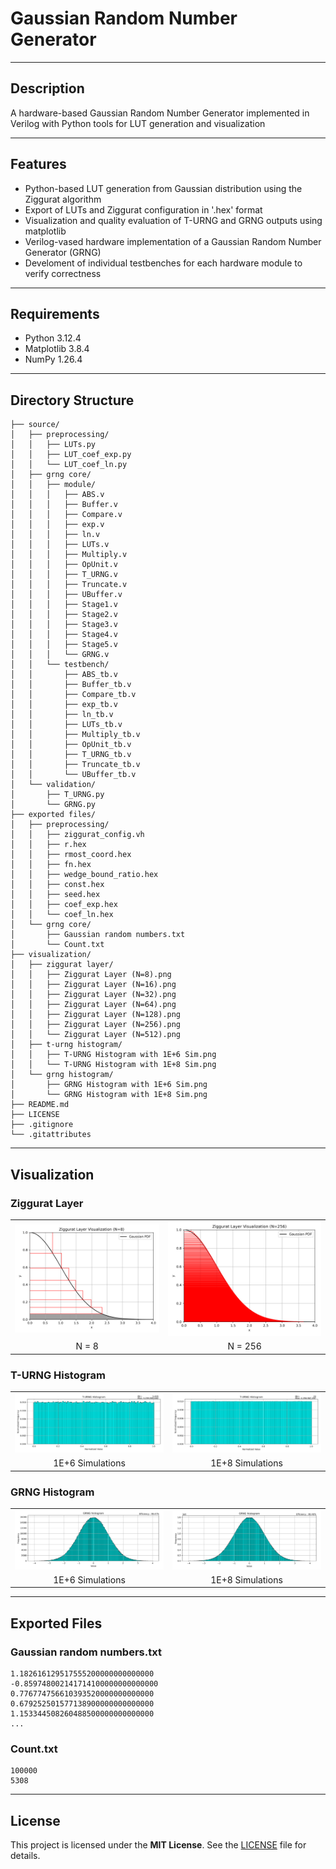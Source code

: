# Gaussian Random Number Generator

---

## Description

A hardware-based Gaussian Random Number Generator implemented in Verilog with Python tools for LUT generation and visualization

---

## Features

- Python-based LUT generation from Gaussian distribution using the Ziggurat algorithm
- Export of LUTs and Ziggurat configuration in '.hex' format
- Visualization and quality evaluation of T-URNG and GRNG outputs using matplotlib
- Verilog-vased hardware implementation of a Gaussian Random Number Generator (GRNG)
- Develoment of individual testbenches for each hardware module to verify correctness

---

## Requirements

- Python 3.12.4
- Matplotlib 3.8.4
- NumPy 1.26.4

---

## Directory Structure

```text
├── source/
│   ├── preprocessing/
│   │   ├── LUTs.py
│   │   ├── LUT_coef_exp.py
│   │   └── LUT_coef_ln.py
│   ├── grng core/
│   │   ├── module/
│   │   │   ├── ABS.v
│   │   │   ├── Buffer.v
│   │   │   ├── Compare.v
│   │   │   ├── exp.v
│   │   │   ├── ln.v
│   │   │   ├── LUTs.v
│   │   │   ├── Multiply.v
│   │   │   ├── OpUnit.v
│   │   │   ├── T_URNG.v
│   │   │   ├── Truncate.v
│   │   │   ├── UBuffer.v
│   │   │   ├── Stage1.v
│   │   │   ├── Stage2.v
│   │   │   ├── Stage3.v
│   │   │   ├── Stage4.v
│   │   │   ├── Stage5.v
│   │   │   └── GRNG.v
│   │   └── testbench/
│   │       ├── ABS_tb.v
│   │       ├── Buffer_tb.v
│   │       ├── Compare_tb.v
│   │       ├── exp_tb.v
│   │       ├── ln_tb.v
│   │       ├── LUTs_tb.v
│   │       ├── Multiply_tb.v
│   │       ├── OpUnit_tb.v
│   │       ├── T_URNG_tb.v
│   │       ├── Truncate_tb.v
│   │       └── UBuffer_tb.v
│   └── validation/
│       ├── T_URNG.py
│       └── GRNG.py
├── exported files/
│   ├── preprocessing/
│   │   ├── ziggurat_config.vh
│   │   ├── r.hex
│   │   ├── rmost_coord.hex
│   │   ├── fn.hex
│   │   ├── wedge_bound_ratio.hex
│   │   ├── const.hex
│   │   ├── seed.hex
│   │   ├── coef_exp.hex
│   │   └── coef_ln.hex
│   └── grng core/
│       ├── Gaussian random numbers.txt
│       └── Count.txt
├── visualization/
│   ├── ziggurat layer/
│   │   ├── Ziggurat Layer (N=8).png
│   │   ├── Ziggurat Layer (N=16).png
│   │   ├── Ziggurat Layer (N=32).png
│   │   ├── Ziggurat Layer (N=64).png
│   │   ├── Ziggurat Layer (N=128).png
│   │   ├── Ziggurat Layer (N=256).png
│   │   └── Ziggurat Layer (N=512).png
│   ├── t-urng histogram/
│   │   ├── T-URNG Histogram with 1E+6 Sim.png
│   │   └── T-URNG Histogram with 1E+8 Sim.png
│   └── grng histogram/
│       ├── GRNG Histogram with 1E+6 Sim.png
│       └── GRNG Histogram with 1E+8 Sim.png
├── README.md
├── LICENSE
├── .gitignore
└── .gitattributes
```

---

## Visualization

### Ziggurat Layer

<table align="center">
  <tr>
    <td align="center"><img src="visualization/ziggurat layer/Ziggurat Layer (N=8).png" width="100%"/></td>
    <td align="center"><img src="visualization/ziggurat layer/Ziggurat Layer (N=256).png" width="100%"/></td>
  </tr>
  <tr>
    <td align="center">N = 8</td>
    <td align="center">N = 256</td>
  </tr>
</table>

### T-URNG Histogram

<table align="center">
  <tr>
    <td align="center"><img src="visualization/t-urng histogram/T-URNG Histogram with 1E+6 Sim.png" width="100%"/></td>
    <td align="center"><img src="visualization/t-urng histogram/T-URNG Histogram with 1E+8 Sim.png" width="100%"/></td>
  </tr>
  <tr>
    <td align="center">1E+6 Simulations</td>
    <td align="center">1E+8 Simulations</td>
  </tr>
</table>

### GRNG Histogram

<table align="center">
  <tr>
    <td align="center"><img src="visualization/grng histogram/GRNG Histogram with 1E+6 Sim.png" width="100%"/></td>
    <td align="center"><img src="visualization/grng histogram/GRNG Histogram with 1E+8 Sim.png" width="100%"/></td>
  </tr>
  <tr>
    <td align="center">1E+6 Simulations</td>
    <td align="center">1E+8 Simulations</td>
  </tr>
</table>

---

## Exported Files

### Gaussian random numbers.txt
```text
1.182616129517555200000000000000
-0.859748002141714100000000000000
0.776774756610393520000000000000
0.679252501577138900000000000000
1.153344508260488500000000000000
...
```

### Count.txt
```text
100000
5308
```

---

## License

This project is licensed under the **MIT License**. See the [LICENSE](LICENSE) file for details.
